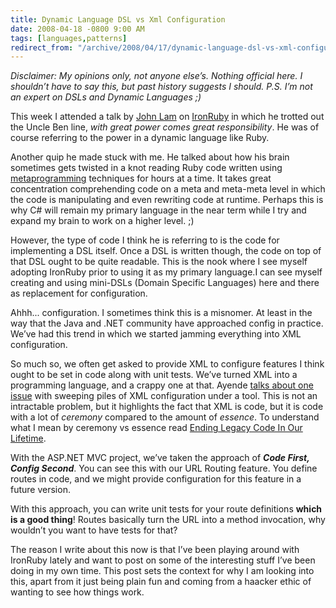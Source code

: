 ```yaml
---
title: Dynamic Language DSL vs Xml Configuration
date: 2008-04-18 -0800 9:00 AM
tags: [languages,patterns]
redirect_from: "/archive/2008/04/17/dynamic-language-dsl-vs-xml-configuration.aspx/"
---
```


*Disclaimer: My opinions only, not anyone else’s. Nothing official here.
I shouldn’t have to say this, but past history suggests I should. P.S.
I’m not an expert on DSLs and Dynamic Languages ;)*

This week I attended a talk by [John
Lam](http://www.iunknown.com/ "John Lam on Software") on
[IronRuby](http://www.ironruby.net/ "IronRuby") in which he trotted out
the Uncle Ben line, *with great power comes great responsibility*. He
was of course referring to the power in a dynamic language like Ruby.

Another quip he made stuck with me. He talked about how his brain
sometimes gets twisted in a knot reading Ruby code written using
[metaprogramming](http://en.wikipedia.org/wiki/Metaprogramming "Metaprogramming")
techniques for hours at a time. It takes great concentration
comprehending code on a meta and meta-meta level in which the code is
manipulating and even rewriting code at runtime. Perhaps this is why C#
will remain my primary language in the near term while I try and expand
my brain to work on a higher level. ;)

However, the type of code I think he is referring to is the code for
implementing a DSL itself. Once a DSL is written though, the code on top
of that DSL ought to be quite readable. This is the nook where I see
myself adopting IronRuby prior to using it as my primary language.I can
see myself creating and using mini-DSLs (Domain Specific Languages) here
and there as replacement for configuration.

Ahhh... configuration. I sometimes think this is a misnomer. At least in
the way that the Java and .NET community have approached config in
practice. We’ve had this trend in which we started jamming everything
into XML configuration.

So much so, we often get asked to provide XML to configure features I
think ought to be set in code along with unit tests. We’ve turned XML
into a programming language, and a crappy one at that. Ayende [talks
about one
issue](http://www.ayende.com/Blog/archive/2008/04/17/Source-control-is-not-a-feature-you-can-postphone-to.aspx "Cannot postpone -Source Control")
with sweeping piles of XML configuration under a tool. This is not an
intractable problem, but it highlights the fact that XML is code, but it
is code with a lot of *ceremony* compared to the amount of *essence*. To
understand what I mean by ceremony vs essence read [Ending Legacy Code
In Our
Lifetime](http://blog.thinkrelevance.com/2008/4/1/ending-legacy-code-in-our-lifetime "Ceremony vs Essence").

With the ASP.NET MVC project, we’ve taken the approach of ***Code First,
Config Second***. You can see this with our URL Routing feature. You
define routes in code, and we might provide configuration for this
feature in a future version.

With this approach, you can write unit tests for your route definitions
**which is a good thing**! Routes basically turn the URL into a method
invocation, why wouldn’t you want to have tests for that?

The reason I write about this now is that I’ve been playing around with
IronRuby lately and want to post on some of the interesting stuff I’ve
been doing in my own time. This post sets the context for why I am
looking into this, apart from it just being plain fun and coming from a
haacker ethic of wanting to see how things work.

